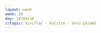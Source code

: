 ```yaml
---
layout: week
week: 10
day: 18/04/18
//topic: Sınıflar - Kalıtım - Soru Çözümü
---
```

<!---
[sorular](../files/bbs515-oop/lecture10/ders10-sorular.pdf)  
[kodlar(KarmasikSayi dahil)](../files/bbs515-oop/lecture10/Ders10Kodlar.zip)  
-->